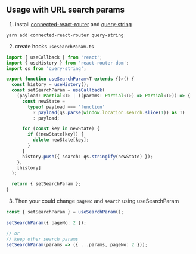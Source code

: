 ## Usage with URL search params

1. install [connected-react-router](https://github.com/supasate/connected-react-router) and [query-string](https://github.com/sindresorhus/query-string)

```
yarn add connected-react-router query-string
```

2. create hooks `useSearchParam.ts`

```ts
import { useCallback } from 'react';
import { useHistory } from 'react-router-dom';
import qs from 'query-string';

export function useSearchParam<T extends {}>() {
  const history = useHistory();
  const setSearchParam = useCallback(
    (payload: Partial<T> | ((params: Partial<T>) => Partial<T>)) => {
      const newState =
        typeof payload === 'function'
          ? payload(qs.parse(window.location.search.slice(1)) as T)
          : payload;

      for (const key in newState) {
        if (!newState[key]) {
          delete newState[key];
        }
      }
      history.push({ search: qs.stringify(newState) });
    },
    [history]
  );

  return { setSearchParam };
}
```

3. Then your could change `pageNo` and `search` using useSearchParam

```ts
const { setSearchParam } = useSearchParam();

setSearchParam({ pageNo: 2 });

// or
// keep other search params
setSearchParam(params => ({ ...params, pageNo: 2 }));
```
